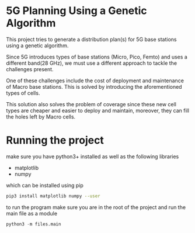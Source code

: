 # 5G Planning Using a Genetic Algorithm

This project tries to generate a distribution plan(s) for 5G base stations using a genetic algorithm.

Since 5G introduces types of base stations (Micro, Pico, Femto) and uses a different band(28 GHz), we must use a different approach to tackle the challenges present.

One of these challenges include the cost of deployment and maintenance of Macro base stations. This is solved by introducing the aforementioned types of cells.

This solution also solves the problem of coverage since these new cell types are cheaper and easier to deploy and maintain, moreover, they can fill the holes left by Macro cells.


# Running the project
make sure you have python3+ installed as well as the following libraries
- matplotlib
- numpy

which can be installed using pip
``` bash
pip3 install matplotlib numpy --user
```

to run the program make sure you are in the root of the project and run the main file as a module
``` py
python3 -m files.main
```
